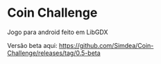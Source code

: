 Coin Challenge
==============

Jogo para android feito em LibGDX


Versão beta aqui: https://github.com/Simdea/Coin-Challenge/releases/tag/0.5-beta

